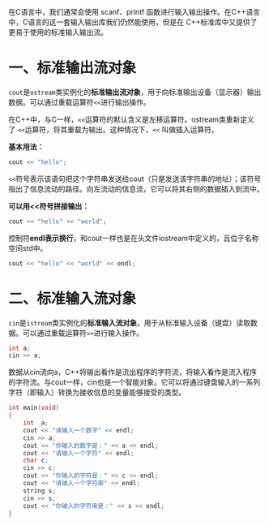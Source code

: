 在C语言中，我们通常会使用 scanf、printf 函数进行输入输出操作。在C++语言中，C语言的这一套输入输出库我们仍然能使用，但是在 C++标准库中又提供了更易于使用的标准输入输出流。
# 一、标准输出流对象
`cout`是`ostream`类实例化的**标准输出流对象**，用于向标准输出设备（显示器）输出数据。可以通过重载运算符`<<`进行输出操作。

在C++中，与C一样，`<<`运算符的默认含义是左移运算符。ostream类重新定义了 `<<`运算符，将其重载为输出。这种情况下，`<<` 叫做插入运算符。

**基本用法：**
```cpp
cout << "hello";
```
`<<`符号表示该语句把这个字符串发送给cout（只是发送该字符串的地址）；该符号指出了信息流动的路径。向左流动的信息流，它可以将其右侧的数据插入到流中。

**可以用<<符号拼接输出：**
```cpp
cout << "hello" << "world";
```

控制符**endl表示换行**，和cout一样也是在头文件iostream中定义的，且位于名称空间std中。
```cpp
cout << "hello" << "world" << endl;
```
# 二、标准输入流对象
`cin`是`istream`类实例化的**标准输入流对象**，用于从标准输入设备（键盘）读取数据。可以通过重载运算符`>>`进行输入操作。
```cpp
int a;
cin >> a;
```

数据从cin流向a，C++将输出看作是流出程序的字符流，将输入看作是流入程序的字符流。与cout一样，cin也是一个智能对象。它可以将通过键盘输入的一系列字符（即输入）转换为接收信息的变量能够接受的类型。
```cpp
int main(void)
{
	int  a;
	cout << "请输入一个数字" << endl;
	cin >> a;
	cout << "你输入的数字是：" << a << endl;
	cout << "请输入一个字符" << endl;
	char c;
	cin >> c;
	cout << "你输入的字符是：" << c << endl;
	cout << "请输入一个字符串" << endl;
	string s;
	cin >> s;
	cout << "你输入的字符串是：" << s << endl;
}
```
